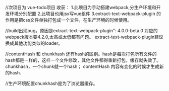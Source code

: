 //次项目为 vue-todo项目
收获：
1.此项目为手动搭建webpack,分生产环境和开发环境分别配置
2.此项目也用jsx写vue组件
3.extract-text-webpack-plugin 的作用是把css文件单独打包成一个文件，在生产环境的时候使用。


//build出现bug，原因是extract-text-webpack-plugin": 4.0.0-beta.0 对应的webpack版本要4.2.0,太高或太低都有问题。
extract-text-webpack-plugin建议换成其他功能类似的loader。

//contentHash 和 chunkhash 还有hash的区别。hash是每次打包所有文件的hash都是一样的，这样一个文件修改，其他文件都得重新打包，缓存就失效了。chunkhash，一个chunk就一个hash；
contentHash 内容有变化的时候才生成新的hash.

//生产环境配置chunkhash是为了浏览器缓存。